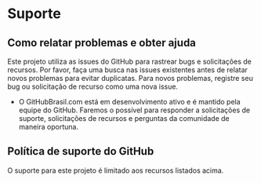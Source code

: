 # Suporte

## Como relatar problemas e obter ajuda

Este projeto utiliza as issues do GitHub para rastrear bugs e solicitações de recursos. Por favor, faça uma busca nas issues existentes antes de relatar novos problemas para evitar duplicatas. Para novos problemas, registre seu bug ou solicitação de recurso como uma nova issue.

- O GitHubBrasil.com está em desenvolvimento ativo e é mantido pela equipe do GitHub. Faremos o possível para responder a solicitações de suporte, solicitações de recursos e perguntas da comunidade de maneira oportuna.

## Política de suporte do GitHub

O suporte para este projeto é limitado aos recursos listados acima.
